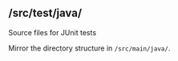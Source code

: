 ## /src/test/java/

Source files for JUnit tests

Mirror the directory structure in `/src/main/java/`.

